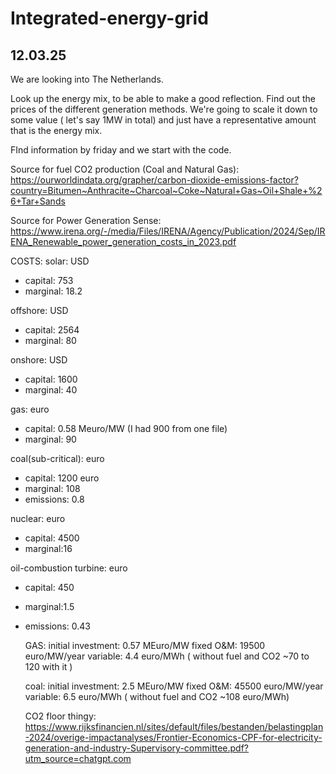 # Integrated-energy-grid


## 12.03.25 
We are looking into The Netherlands. 

  Look up the energy mix, to be able to make a good reflection. Find out the prices of the different generation methods.
  We're going to scale it down to some value ( let's say 1MW in total) and just have a representative amount that is the energy mix.

FInd information by friday and we start with the code. 


Source for fuel CO2 production (Coal and Natural Gas): https://ourworldindata.org/grapher/carbon-dioxide-emissions-factor?country=Bitumen~Anthracite~Charcoal~Coke~Natural+Gas~Oil+Shale+%26+Tar+Sands

Source for Power Generation Sense: https://www.irena.org/-/media/Files/IRENA/Agency/Publication/2024/Sep/IRENA_Renewable_power_generation_costs_in_2023.pdf

COSTS: 
solar: USD
- capital: 753
- marginal: 18.2
  
offshore: USD
- capital: 2564
- marginal: 80
  
onshore: USD
- capital: 1600
- marginal: 40
  
gas: euro
- capital: 0.58 Meuro/MW (I had 900 from one file)  
- marginal: 90
  
coal(sub-critical): euro
- capital:  1200 euro 
- marginal: 108
- emissions: 0.8 
  
nuclear: euro
- capital: 4500
- marginal:16
  
oil-combustion turbine:  euro
- capital: 450 
- marginal:1.5
- emissions: 0.43 


    GAS: initial investment: 0.57 MEuro/MW
    fixed O&M: 19500 euro/MW/year
    variable: 4.4 euro/MWh ( without fuel and CO2 ~70 to 120 with it ) 

    coal:
    initial investment: 2.5 MEuro/MW
    fixed O&M: 45500 euro/MW/year
    variable: 6.5 euro/MWh ( without fuel and CO2 ~108 euro/MWh)


    
 
  CO2 floor thingy: https://www.rijksfinancien.nl/sites/default/files/bestanden/belastingplan-2024/overige-impactanalyses/Frontier-Economics-CPF-for-electricity-generation-and-industry-Supervisory-committee.pdf?utm_source=chatgpt.com
